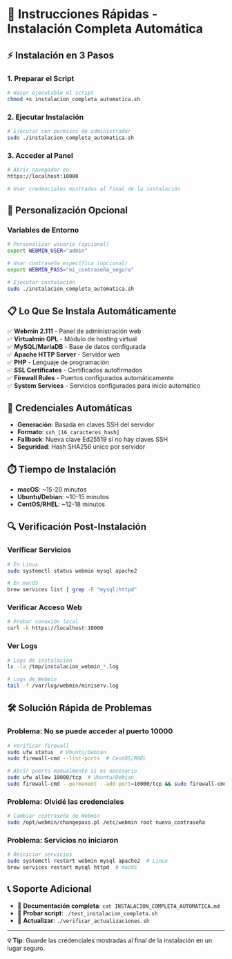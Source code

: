 # 🚀 Instrucciones Rápidas - Instalación Completa Automática

## ⚡ Instalación en 3 Pasos

### 1. Preparar el Script
```bash
# Hacer ejecutable el script
chmod +x instalacion_completa_automatica.sh
```

### 2. Ejecutar Instalación
```bash
# Ejecutar con permisos de administrador
sudo ./instalacion_completa_automatica.sh
```

### 3. Acceder al Panel
```bash
# Abrir navegador en:
https://localhost:10000

# Usar credenciales mostradas al final de la instalación
```

## 🔧 Personalización Opcional

### Variables de Entorno
```bash
# Personalizar usuario (opcional)
export WEBMIN_USER="admin"

# Usar contraseña específica (opcional)
export WEBMIN_PASS="mi_contraseña_segura"

# Ejecutar instalación
sudo ./instalacion_completa_automatica.sh
```

## 📋 Lo Que Se Instala Automáticamente

✅ **Webmin 2.111** - Panel de administración web  
✅ **Virtualmin GPL** - Módulo de hosting virtual  
✅ **MySQL/MariaDB** - Base de datos configurada  
✅ **Apache HTTP Server** - Servidor web  
✅ **PHP** - Lenguaje de programación  
✅ **SSL Certificates** - Certificados autofirmados  
✅ **Firewall Rules** - Puertos configurados automáticamente  
✅ **System Services** - Servicios configurados para inicio automático  

## 🔐 Credenciales Automáticas

- **Generación**: Basada en claves SSH del servidor
- **Formato**: `ssh_[16_caracteres_hash]`
- **Fallback**: Nueva clave Ed25519 si no hay claves SSH
- **Seguridad**: Hash SHA256 único por servidor

## ⏱️ Tiempo de Instalación

- **macOS**: ~15-20 minutos
- **Ubuntu/Debian**: ~10-15 minutos
- **CentOS/RHEL**: ~12-18 minutos

## 🔍 Verificación Post-Instalación

### Verificar Servicios
```bash
# En Linux
sudo systemctl status webmin mysql apache2

# En macOS
brew services list | grep -E "mysql|httpd"
```

### Verificar Acceso Web
```bash
# Probar conexión local
curl -k https://localhost:10000
```

### Ver Logs
```bash
# Logs de instalación
ls -la /tmp/instalacion_webmin_*.log

# Logs de Webmin
tail -f /var/log/webmin/miniserv.log
```

## 🛠️ Solución Rápida de Problemas

### Problema: No se puede acceder al puerto 10000
```bash
# Verificar firewall
sudo ufw status  # Ubuntu/Debian
sudo firewall-cmd --list-ports  # CentOS/RHEL

# Abrir puerto manualmente si es necesario
sudo ufw allow 10000/tcp  # Ubuntu/Debian
sudo firewall-cmd --permanent --add-port=10000/tcp && sudo firewall-cmd --reload  # CentOS/RHEL
```

### Problema: Olvidé las credenciales
```bash
# Cambiar contraseña de Webmin
sudo /opt/webmin/changepass.pl /etc/webmin root nueva_contraseña
```

### Problema: Servicios no iniciaron
```bash
# Reiniciar servicios
sudo systemctl restart webmin mysql apache2  # Linux
brew services restart mysql httpd  # macOS
```

## 📞 Soporte Adicional

- 📖 **Documentación completa**: `cat INSTALACION_COMPLETA_AUTOMATICA.md`
- 🧪 **Probar script**: `./test_instalacion_completa.sh`
- 🔄 **Actualizar**: `./verificar_actualizaciones.sh`

---

**💡 Tip**: Guarde las credenciales mostradas al final de la instalación en un lugar seguro.